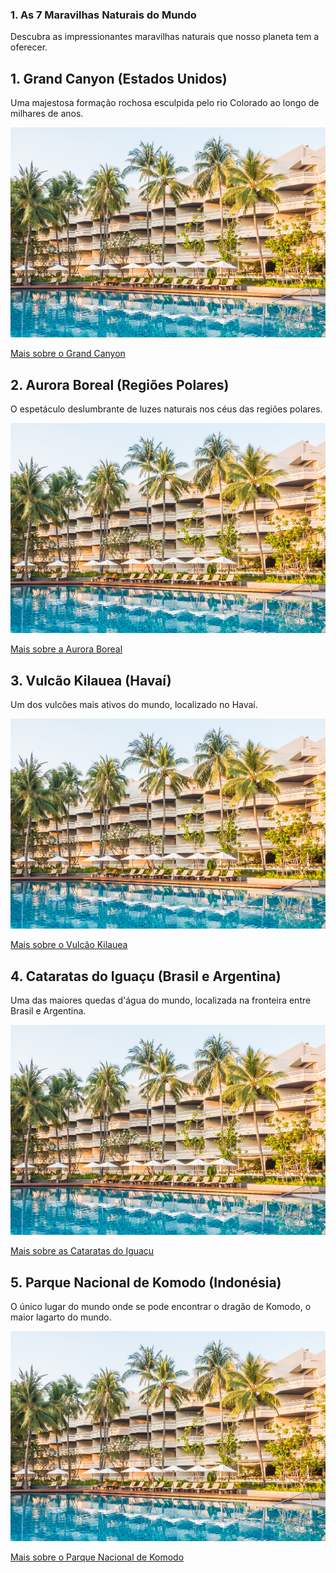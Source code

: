 ### 1. As 7 Maravilhas Naturais do Mundo

Descubra as impressionantes maravilhas naturais que nosso planeta tem a oferecer.

## 1. Grand Canyon (Estados Unidos)
Uma majestosa formação rochosa esculpida pelo rio Colorado ao longo de milhares de anos.

![Grand Canyon](../imagens/piscina.jpeg)

[Mais sobre o Grand Canyon](https://link_para_mais_info1.com)

## 2. Aurora Boreal (Regiões Polares)
O espetáculo deslumbrante de luzes naturais nos céus das regiões polares.

![Aurora Boreal](../imagens/piscina.jpeg)

[Mais sobre a Aurora Boreal](https://link_para_mais_info2.com)

## 3. Vulcão Kilauea (Havaí)
Um dos vulcões mais ativos do mundo, localizado no Havaí.

![Vulcão Kilauea](../imagens/piscina.jpeg)

[Mais sobre o Vulcão Kilauea](https://link_para_mais_info3.com)

## 4. Cataratas do Iguaçu (Brasil e Argentina)
Uma das maiores quedas d'água do mundo, localizada na fronteira entre Brasil e Argentina.

![Cataratas do Iguaçu](../imagens/piscina.jpeg)

[Mais sobre as Cataratas do Iguaçu](https://link_para_mais_info4.com)

## 5. Parque Nacional de Komodo (Indonésia)
O único lugar do mundo onde se pode encontrar o dragão de Komodo, o maior lagarto do mundo.

![Parque Nacional de Komodo](../imagens/piscina.jpeg)

[Mais sobre o Parque Nacional de Komodo](https://link_para_mais_info5.com)